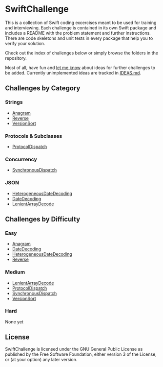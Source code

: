SwiftChallenge
==============

This is a collection of Swift coding excercises meant to be used for training
and interviewing. Each challenge is contained in its own Swift package and
includes a README with the problem statement and further instructions. There are
code skeletons and unit tests in every package that help you to verify your
solution.

Check out the index of challenges below or simply browse the folders in the
repository.

Most of all, have fun and [let me know] about ideas for further challenges to be
added. Currently unimplemented ideas are tracked in [IDEAS.md].

Challenges by Category
----------------------

### Strings

-   [Anagram]
-   [Reverse]
-   [VersionSort]

### Protocols & Subclasses

-   [ProtocolDispatch]

### Concurrency

-   [SynchronousDispatch]

### JSON

-   [HeterogeneousDateDecoding]
-   [DateDecoding]
-   [LenientArrayDecode]

Challenges by Difficulty
------------------------

### Easy

-   [Anagram]
-   [DateDecoding]
-   [HeterogeneousDateDecoding]
-   [Reverse]

### Medium

-   [LenientArrayDecode]
-   [ProtocolDispatch]
-   [SynchronousDispatch]
-   [VersionSort]

### Hard

None yet

License
-------

SwiftChallenge is licensed under the GNU General Public License as published by
the Free Software Foundation, either version 3 of the License, or (at your
option) any later version.

  [let me know]: mailto:n0-0ne+swiftchallenge@mailbox.org
  [IDEAS.md]: IDEAS.md
  [Anagram]: Strings/Anagram
  [Reverse]: Strings/Reverse
  [VersionSort]: Strings/VersionSort
  [ProtocolDispatch]: Protocols%20&%20Subclasses/ProtocolDispatch
  [SynchronousDispatch]: Concurrency/SynchronousDispatch
  [HeterogeneousDateDecoding]: JSON/HeterogeneousDateDecoding
  [DateDecoding]: JSON/DateDecoding
  [LenientArrayDecode]: JSON/LenientArrayDecode
